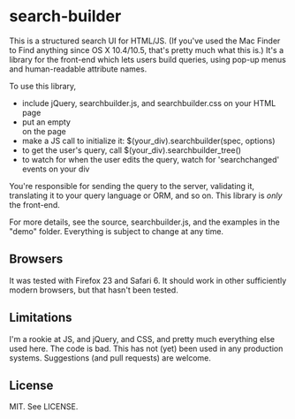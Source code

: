 search-builder
==============

This is a structured search UI for HTML/JS.  (If you've used the Mac
Finder to Find anything since OS X 10.4/10.5, that's pretty much what
this is.)  It's a library for the front-end which lets users build
queries, using pop-up menus and human-readable attribute names.

To use this library,

 - include jQuery, searchbuilder.js, and searchbuilder.css on your HTML page
 - put an empty <div class="searchbuilder"/> on the page
 - make a JS call to initialize it: $(your_div).searchbuilder(spec, options)
 - to get the user's query, call $(your_div).searchbuilder_tree()
 - to watch for when the user edits the query, watch for 'searchchanged' events on your div

You're responsible for sending the query to the server, validating it,
translating it to your query language or ORM, and so on.  This library
is *only* the front-end.

For more details, see the source, searchbuilder.js, and the examples
in the "demo" folder.  Everything is subject to change at any time.


Browsers
----

It was tested with Firefox 23 and Safari 6.  It should work in other
sufficiently modern browsers, but that hasn't been tested.


Limitations
----

I'm a rookie at JS, and jQuery, and CSS, and pretty much everything
else used here.  The code is bad.  This has not (yet) been used in any
production systems.  Suggestions (and pull requests) are welcome.


License
----

MIT.  See LICENSE.
